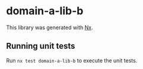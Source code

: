 # domain-a-lib-b

This library was generated with [Nx](https://nx.dev).

## Running unit tests

Run `nx test domain-a-lib-b` to execute the unit tests.

